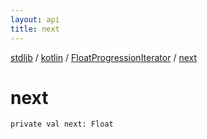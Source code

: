 ```yaml
---
layout: api
title: next
---
```

[stdlib](../../index.md) / [kotlin](../index.md) / [FloatProgressionIterator](index.md) / [next](next.md)

# next

```
private val next: Float
```
